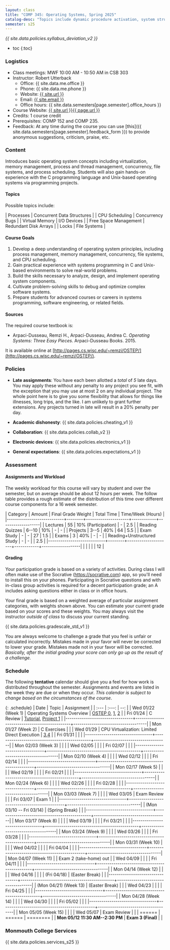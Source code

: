 ```yaml
---
layout: class
title: "COMP 345: Operating Systems, Spring 2025"
catalog-desc: "Topics include dynamic procedure activation, system structure, memory management, process management, and recovery procedures."
semester: s25
---
```


*{{ site.data.policies.syllabus_deviation_v2 }}*

* toc
{:toc}

### Logistics

* Class meetings: MWF 10:00 AM - 10:50 AM in CSB 303
* Instructor: Robert Utterback
  * Office: {{ site.data.me.office }}
  * Phone: {{ site.data.me.phone }}
  * Website: <a href="{{ site.url }}">{{ site.url }}</a>
  * Email: <a href="mailto:{{ site.email }}">{{ site.email }}</a>
  * Office hours: {{ site.data.semesters[page.semester].office_hours }}
* Course Website: <a href="{{ site.url }}{{ page.url }}">{{ site.url }}{{ page.url }}</a>
* Credits: 1 course credit
* Prerequisites: COMP 152 and COMP 235.
* Feedback: At any time during the course you can use
  [this]({{ site.data.semesters[page.semester].feedback_form }}) to provide
  anonymous suggestions, criticism, praise, etc.

### Content

Introduces basic operating system concepts including virtualization,
memory management, process and thread management, concurrency, file
systems, and process scheduling. Students will also gain hands-on
experience with the C programming language and Unix-based operating
systems via programming projects.

#### Topics

Possible topics include:

| Processes             | Concurrent Data Structures |
| CPU Scheduling        | Concurrency Bugs           |
| Virtual Memory        | I/O Devices                |
| Free Space Management | Redundant Disk Arrays      |
| Locks                 | File Systems               |

#### Course Goals


1. Develop a deep understanding of operating system principles,
   including process management, memory management, concurrency, file
   systems, and CPU scheduling.
2. Gain practical experience with systems programming in C and
   Unix-based environments to solve real-world problems.
3. Build the skills necessary to analyze, design, and implement
   operating system components.
4. Cultivate problem-solving skills to debug and optimize complex
   software systems.
5. Prepare students for advanced courses or careers in systems
   programming, software engineering, or related fields.
    
#### Sources

The required course textbook is:

* Arpaci-Dusseau, Remzi H., Arpaci-Dusseau, Andrea C. *Operating
  Systems: Three Easy Pieces*. Arpaci-Dusseau Books. 2015.

It is available online at
[http://pages.cs.wisc.edu/~remzi/OSTEP/](http://pages.cs.wisc.edu/~remzi/OSTEP/).



### Policies

* **Late assignments**: You have each been allotted a *total* of *5*
late days. You may apply these without any penalty to any project you
see fit, with the exception that you may use at most 2 on any
individual project. The whole point here is to give you some
flexibility that allows for things like illnesses, long trips, and the
like. I am unlikely to grant further extensions. Any projects turned
in late will result in a 20% penalty per day.

* **Academic dishonesty**: {{ site.data.policies.cheating_v1 }}

* **Collaboration**: {{ site.data.policies.collab_v2 }}

* **Electronic devices**: {{ site.data.policies.electronics_v1 }}

* **General expectations**: {{ site.data.policies.expectations_v1 }}

### Assessment

#### Assignments and Workload

The weekly workload for this course will vary by student and over the
semester, but on average should be about 12 hours per week. The follow
table provides a rough estimate of the distribution of this time over
different course components for a 16 week semester.

| Category                   | Amount | Final Grade Weight  | Total Time | Time/Week (Hours) |
|----------------------------+--------+---------------------+------------+-------------------|
| Lectures                   |     55 | 10% (Participation) | -          |               2.5 |
| Reading Quizzes            |  6--10 | 10%                 | -          |                 - |
| Projects                   |   3--5 | 40%                 | 64         |               5.5 |
| Exam Study                 |      - | -                   | 27         |               1.5 |
| Exams                      |      3 | 40%                 | -          |                 - |
| Reading+Unstructured Study |      - | -                   |            |               2.5 |
|----------------------------+--------+---------------------+------------+-------------------|
|                            |        |                     |            |                12 |

#### Grading

Your participation grade is based on a variety of activities. During
class I will often make use of the Socrative (https://socrative.com)
app, so you'll need to install this on your phones. Participating in
Socrative questions and with in-class group activities is required for
a decent participation grade; an A includes asking questions either in
class or in office hours.

Your final grade is based on a weighted average of particular
assignment categories, with weights shown above. You can estimate your
current grade based on your scores and these weights. You may always
visit the instructor *outside of class* to discuss your current
standing.

{{ site.data.policies.gradescale_std_v1 }}

You are always welcome to challenge a grade that you feel is unfair or
calculated incorrectly. Mistakes made in your favor will never be
corrected to lower your grade. Mistakes made not in your favor will be
corrected. *Basically, after the initial grading your score can only
go up as the result of a challenge.*

### Schedule
The following **tentative** calendar should give you a feel for how
work is distributed throughout the semester. Assignments and events
are listed in the week they are due or when they occur. *This calendar
is subject to change based on the circumstances of the course*.

<!-- (let* ((start-date (org-read-date nil nil "2018-01-15")) -->
<!--        (end-date (org-read-date nil nil "2018-05-02")) -->
<!--        (days (list "Mon" "Tue" "Wed" "Fri")) -->
<!--        (current start-date)) -->
<!--   (while (string< current end-date) -->
<!--     (let* ((time (org-time-string-to-time current)) -->
<!--            (day (format-time-string "%a" time))) -->
<!--       (if (member day days) -->
<!--           (princ (concat (format-time-string "%a %m/%d" time) "\n")))) -->
<!--     (setq current (org-read-date nil nil "++1" nil (org-time-string-to-time current))))) -->

{: .schedule}
| Date                            | Topic                                        | Assignment                         |
| :---                            | :---:                                        | --:                                |
| Wed 01/22 (Week 1)              | Operating Systems Overview                   | [OSTEP 0][0], [1][1], [2][2]       |
| Fri 01/24                       | C Review                                     | [Tutorial][47], [Project 1](proj1) |
|---------------------------------+----------------------------------------------+------------------------------------|
| Mon 01/27 (Week 2)              | C Exercises                                  |                                    |
| Wed 01/29                       | CPU Virtualization: Limited Direct Execution | [3][3],[4][4]                      |
| Fri 01/31                       |                                              |                                    |
|---------------------------------+----------------------------------------------+------------------------------------|
| Mon 02/03 (Week 3)              |                                              |                                    |
| Wed 02/05                       |                                              |                                    |
| Fri 02/07                       |                                              |                                    |
|---------------------------------+----------------------------------------------+------------------------------------|
| Mon 02/10 (Week 4)              |                                              |                                    |
| Wed 02/12                       |                                              |                                    |
| Fri 02/14                       |                                              |                                    |
|---------------------------------+----------------------------------------------+------------------------------------|
| Mon 02/17 (Week 5)              |                                              |                                    |
| Wed 02/19                       |                                              |                                    |
| Fri 02/21                       |                                              |                                    |
|---------------------------------+----------------------------------------------+------------------------------------|
| Mon 02/24 (Week 6)              |                                              |                                    |
| Wed 02/26                       |                                              |                                    |
| Fri 02/28                       |                                              |                                    |
|---------------------------------+----------------------------------------------+------------------------------------|
| Mon 03/03 (Week 7)              |                                              |                                    |
| Wed 03/05                       | Exam Review                                  |                                    |
| Fri 03/07                       | Exam 1                                       |                                    |
|---------------------------------+----------------------------------------------+------------------------------------|
| (Mon 03/10 -- Fri 03/14)        | (Spring Break)                               |                                    |
|---------------------------------+----------------------------------------------+------------------------------------|
| Mon 03/17 (Week 8)              |                                              |                                    |
| Wed 03/19                       |                                              |                                    |
| Fri 03/21                       |                                              |                                    |
|---------------------------------+----------------------------------------------+------------------------------------|
| Mon 03/24 (Week 9)              |                                              |                                    |
| Wed 03/26                       |                                              |                                    |
| Fri 03/28                       |                                              |                                    |
|---------------------------------+----------------------------------------------+------------------------------------|
| Mon 03/31 (Week 10)             |                                              |                                    |
| Wed 04/02                       |                                              |                                    |
| Fri 04/04                       |                                              |                                    |
|---------------------------------+----------------------------------------------+------------------------------------|
| Mon 04/07 (Week 11)             |                                              | Exam 2 (take-home) out             |
| Wed 04/09                       |                                              |                                    |
| Fri 04/11                       |                                              |                                    |
|---------------------------------+----------------------------------------------+------------------------------------|
| Mon 04/14 (Week 12)             |                                              |                                    |
| Wed 04/16                       |                                              |                                    |
| (Fri 04/18)                     | (Easter Break)                               |                                    |
|---------------------------------+----------------------------------------------+------------------------------------|
| (Mon 04/21) (Week 13)           | (Easter Break)                               |                                    |
| Wed 04/23                       |                                              |                                    |
| Fri 04/25                       |                                              |                                    |
|---------------------------------+----------------------------------------------+------------------------------------|
| Mon 04/28 (Week 14)             |                                              |                                    |
| Wed 04/30                       |                                              |                                    |
| Fri 05/02                       |                                              |                                    |
|---------------------------------+----------------------------------------------+------------------------------------|
| Mon 05/05 (Week 15)             |                                              |                                    |
| Wed 05/07                       | Exam Review                                  |                                    |
| ======                          | ======                                       | ========                           |
| **Mon 05/12 11:30 AM--2:30 PM** | **Exam 3 (Final)**                           |                                    |

[labtut]: https://pages.cs.wisc.edu/~remzi/OSTEP/lab-tutorial.pdf
[0]: https://pages.cs.wisc.edu/~remzi/OSTEP/preface.pdf
[1]: https://pages.cs.wisc.edu/~remzi/OSTEP/dialogue-threeeasy.pdf
[2]: https://pages.cs.wisc.edu/~remzi/OSTEP/intro.pdf
[3]: https://pages.cs.wisc.edu/~remzi/OSTEP/dialogue-virtualization.pdf
[4]: https://pages.cs.wisc.edu/~remzi/OSTEP/cpu-intro.pdf
[5]: https://pages.cs.wisc.edu/~remzi/OSTEP/cpu-api.pdf
[6]: https://pages.cs.wisc.edu/~remzi/OSTEP/cpu-mechanisms.pdf
[7]: https://pages.cs.wisc.edu/~remzi/OSTEP/cpu-sched.pdf
[8]: https://pages.cs.wisc.edu/~remzi/OSTEP/cpu-sched-mlfq.pdf
[9]: https://pages.cs.wisc.edu/~remzi/OSTEP/cpu-sched-lottery.pdf
[10]: https://pages.cs.wisc.edu/~remzi/OSTEP/cpu-sched-multi.pdf
[11]: https://pages.cs.wisc.edu/~remzi/OSTEP/cpu-dialogue.pdf
[12]: https://pages.cs.wisc.edu/~remzi/OSTEP/dialogue-vm.pdf
[13]: https://pages.cs.wisc.edu/~remzi/OSTEP/vm-intro.pdf
[14]: https://pages.cs.wisc.edu/~remzi/OSTEP/vm-api.pdf
[15]: https://pages.cs.wisc.edu/~remzi/OSTEP/vm-mechanism.pdf
[16]: https://pages.cs.wisc.edu/~remzi/OSTEP/vm-segmentation.pdf
[17]: https://pages.cs.wisc.edu/~remzi/OSTEP/vm-freespace.pdf
[18]: https://pages.cs.wisc.edu/~remzi/OSTEP/vm-paging.pdf
[19]: https://pages.cs.wisc.edu/~remzi/OSTEP/vm-tlbs.pdf
[20]: https://pages.cs.wisc.edu/~remzi/OSTEP/vm-smalltables.pdf
[21]: https://pages.cs.wisc.edu/~remzi/OSTEP/vm-beyondphys.pdf
[22]: https://pages.cs.wisc.edu/~remzi/OSTEP/vm-beyondphys-policy.pdf
[23]: https://pages.cs.wisc.edu/~remzi/OSTEP/vm-complete.pdf
[24]: https://pages.cs.wisc.edu/~remzi/OSTEP/vm-dialogue.pdf
[25]: https://pages.cs.wisc.edu/~remzi/OSTEP/dialogue-concurrency.pdf
[26]: https://pages.cs.wisc.edu/~remzi/OSTEP/threads-intro.pdf
[27]: https://pages.cs.wisc.edu/~remzi/OSTEP/threads-api.pdf
[28]: https://pages.cs.wisc.edu/~remzi/OSTEP/threads-locks.pdf
[29]: https://pages.cs.wisc.edu/~remzi/OSTEP/threads-locks-usage.pdf
[30]: https://pages.cs.wisc.edu/~remzi/OSTEP/threads-cv.pdf
[31]: https://pages.cs.wisc.edu/~remzi/OSTEP/threads-sema.pdf
[32]: https://pages.cs.wisc.edu/~remzi/OSTEP/threads-bugs.pdf
[33]: https://pages.cs.wisc.edu/~remzi/OSTEP/threads-events.pdf
[34]: https://pages.cs.wisc.edu/~remzi/OSTEP/threads-dialogue.pdf
[35]: https://pages.cs.wisc.edu/~remzi/OSTEP/dialogue-persistence.pdf
[36]: https://pages.cs.wisc.edu/~remzi/OSTEP/file-devices.pdf
[37]: https://pages.cs.wisc.edu/~remzi/OSTEP/file-disks.pdf
[38]: https://pages.cs.wisc.edu/~remzi/OSTEP/file-raid.pdf
[39]: https://pages.cs.wisc.edu/~remzi/OSTEP/file-intro.pdf
[40]: https://pages.cs.wisc.edu/~remzi/OSTEP/file-implementation.pdf
[41]: https://pages.cs.wisc.edu/~remzi/OSTEP/file-ffs.pdf
[42]: https://pages.cs.wisc.edu/~remzi/OSTEP/file-journaling.pdf
[43]: https://pages.cs.wisc.edu/~remzi/OSTEP/file-lfs.pdf
[44]: https://pages.cs.wisc.edu/~remzi/OSTEP/file-ssd.pdf
[45]: https://pages.cs.wisc.edu/~remzi/OSTEP/file-integrity.pdf
[46]: https://pages.cs.wisc.edu/~remzi/OSTEP/file-dialogue.pdf
[47]: https://pages.cs.wisc.edu/~remzi/OSTEP/lab-tutorial.pdf

### Monmouth College Services

{{ site.data.policies.services_s25 }}

<!-- Local Variables: -->
<!-- eval: (orgtbl-mode) -->
<!-- End: -->
